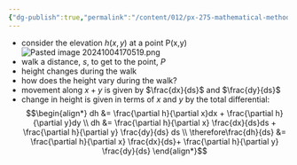 ```yaml
---
{"dg-publish":true,"permalink":"/content/012/px-275-mathematical-methods/term-1/a-differentiation/2-advanced-a3-a4-and-a5/px-275-a3a-the-chain-rule/","noteIcon":"1","created":"2025-08-27T13:14:16.075+01:00","updated":"2024-11-26T10:04:01.000+00:00"}
---
```


- consider the elevation $h(x,y)$ at a point P(x,y)
![Pasted image 20241004170519.png](/img/user/pics/Pasted%20image%2020241004170519.png)
- walk a distance, $s$, to get to the point, $P$
- height changes during the walk
- how does the height vary during the walk?
- movement along $x+y$ is given by $\frac{dx}{ds}$ and $\frac{dy}{ds}$
- change in height is given in terms of $x$ and $y$ by the total differential: 
$$\begin{align*}
	dh &= \frac{\partial h}{\partial x}dx + \frac{\partial h}{\partial y}dy \\
	dh &= \frac{\partial h}{\partial x} \frac{dx}{ds}ds + \frac{\partial h}{\partial y} \frac{dy}{ds} ds \\
	\therefore\frac{dh}{ds} &= \frac{\partial h}{\partial x} \frac{dx}{ds}+ \frac{\partial h}{\partial y} \frac{dy}{ds}
\end{align*}$$
